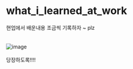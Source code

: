 # what_i_learned_at_work
현업에서 배운내용 조금씩 기록하자 ~ plz 
<br/>
<br/>
<br/>
![image](https://github.com/ggongjukim/what_i_learned_at_work/assets/75241542/d2223fd9-3e15-4d76-893e-944f988f439c)   
<br/>
당장하도록!!!!
